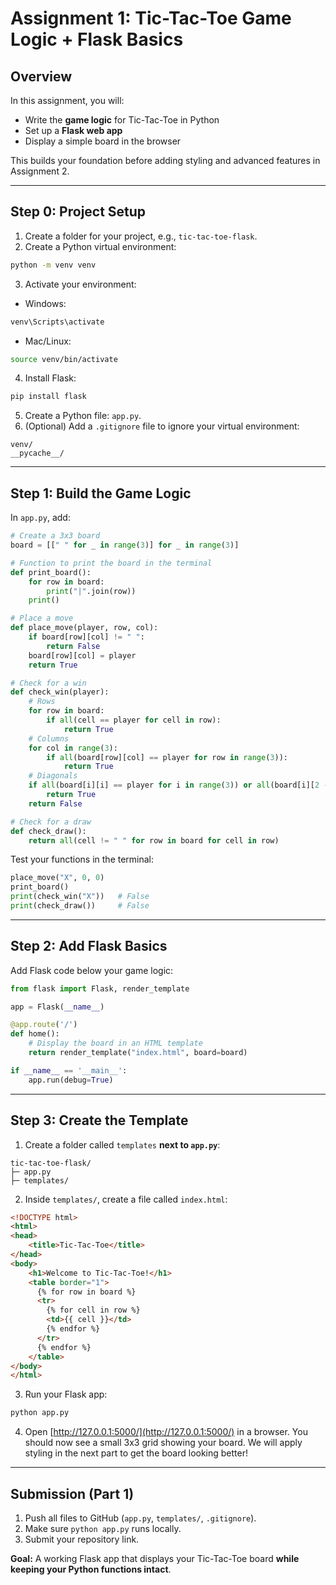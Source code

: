 # Assignment 1: Tic-Tac-Toe Game Logic + Flask Basics 

## Overview
In this assignment, you will:  
- Write the **game logic** for Tic-Tac-Toe in Python  
- Set up a **Flask web app**  
- Display a simple board in the browser  

This builds your foundation before adding styling and advanced features in Assignment 2.

---

## Step 0: Project Setup

1. Create a folder for your project, e.g., `tic-tac-toe-flask`.  
2. Create a Python virtual environment:  

```bash
python -m venv venv
```

3. Activate your environment:  
- Windows:  
```bash
venv\Scripts\activate
```  
- Mac/Linux:  
```bash
source venv/bin/activate
```

4. Install Flask:  

```bash
pip install flask
```

5. Create a Python file: `app.py`.  
6. (Optional) Add a `.gitignore` file to ignore your virtual environment:  

```
venv/
__pycache__/
```

---

## Step 1: Build the Game Logic

In `app.py`, add:

```python
# Create a 3x3 board
board = [[" " for _ in range(3)] for _ in range(3)]

# Function to print the board in the terminal
def print_board():
    for row in board:
        print("|".join(row))
    print()

# Place a move
def place_move(player, row, col):
    if board[row][col] != " ":
        return False
    board[row][col] = player
    return True

# Check for a win
def check_win(player):
    # Rows
    for row in board:
        if all(cell == player for cell in row):
            return True
    # Columns
    for col in range(3):
        if all(board[row][col] == player for row in range(3)):
            return True
    # Diagonals
    if all(board[i][i] == player for i in range(3)) or all(board[i][2 - i] == player for i in range(3)):
        return True
    return False

# Check for a draw
def check_draw():
    return all(cell != " " for row in board for cell in row)
```

Test your functions in the terminal:

```python
place_move("X", 0, 0)
print_board()
print(check_win("X"))   # False
print(check_draw())     # False
```

---

## Step 2: Add Flask Basics

Add Flask code below your game logic:

```python
from flask import Flask, render_template

app = Flask(__name__)

@app.route('/')
def home():
    # Display the board in an HTML template
    return render_template("index.html", board=board)

if __name__ == '__main__':
    app.run(debug=True)
```

---

## Step 3: Create the Template

1. Create a folder called `templates` **next to `app.py`**:

```
tic-tac-toe-flask/
├─ app.py
├─ templates/
```

2. Inside `templates/`, create a file called `index.html`:

```html
<!DOCTYPE html>
<html>
<head>
    <title>Tic-Tac-Toe</title>
</head>
<body>
    <h1>Welcome to Tic-Tac-Toe!</h1>
    <table border="1">
      {% for row in board %}
      <tr>
        {% for cell in row %}
        <td>{{ cell }}</td>
        {% endfor %}
      </tr>
      {% endfor %}
    </table>
</body>
</html>
```

3. Run your Flask app:

```bash
python app.py
```

4. Open [http://127.0.0.1:5000/](http://127.0.0.1:5000/) in a browser. You should now see a small 3x3 grid showing your board. We will apply styling in the next part to get the board looking better!

---

## Submission (Part 1)

1. Push all files to GitHub (`app.py`, `templates/`, `.gitignore`).  
2. Make sure `python app.py` runs locally.  
3. Submit your repository link.

**Goal:** A working Flask app that displays your Tic-Tac-Toe board **while keeping your Python functions intact**.
